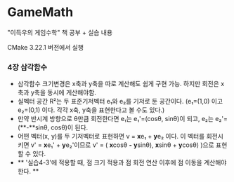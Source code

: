# GameMath
"이득우의 게임수학" 책 공부 + 실습 내용

CMake 3.22.1 버전에서 실행

### 4장 삼각함수
- 삼각함수 크기변경은 x축과 y축을 따로 계산해도 쉽게 구현 가능. 하지만 회전은 x축과 y축을 동시에 게산해야함.
- 실벡터 공간 R²는 두 표준기저벡터 e₁와 e₂를 기저로 둔 공간이다. (e₁=(1,0) 이고 e₂=(0,1) 이다. 각각 x축, y축을 표현한다고 볼 수도 있다.)
- 만약 반시계 방향으로 θ만큼 회전한다면 e₁는 e₁'=(cosθ, sinθ)이 되고, e₂는 e₂'=(**-**sinθ, cosθ)이 된다.
- 어떤 벡터(x, y)를 두 기저벡터로 표현하면 v = **x**e₁ + **y**e₂ 이다. 이 벡터를 회전시키면 v' = **x**e₁' + **y**e₂'이므로 v' = ( **x**cosθ **-** **y**sinθ), **x**sinθ + **y**cosθ) )으로 표현할 수 있다.
- ** '실습4-3'에 적용할 때, 점 크기 적용과 점 회전 연산 이후에 점 이동을 계산해야 한다. **
